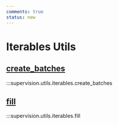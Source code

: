```yaml
---
comments: true
status: new
---
```


# Iterables Utils

<div class="md-typeset">
    <h2><a href="#supervision.utils.iterables.create_batches">create_batches</a></h2>
</div>

:::supervision.utils.iterables.create_batches

<div class="md-typeset">
    <h2><a href="#supervision.utils.iterables.fill">fill</a></h2>
</div>

:::supervision.utils.iterables.fill
